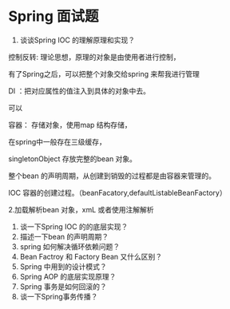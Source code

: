 # Spring 面试题



1. 谈谈Spring IOC 的理解原理和实现？

控制反转: 理论思想，原理的对象是由使用者进行控制，

有了Spring之后，可以把整个对象交给spring 来帮我进行管理

DI ：把对应属性的值注入到具体的对象中去。 

可以

容器： 存储对象，使用map 结构存储，

在spring中一般存在三级缓存，

singletonObject 存放完整的bean 对象。

整个bean 的声明周期，从创建到销毁的过程都是由容器来管理的。



IOC 容器的创建过程。（beanFacatory,defaultListableBeanFactory） 

2.加载解析bean 对象，xmL 或者使用注解解析



1. 谈一下Spring IOC 的的底层实现？
2. 描述一下bean 的声明周期？
3. spring 如何解决循环依赖问题？
4. Bean Factroy 和 Factory Bean 又什么区别？
5. Spring 中用到的设计模式？
6. Spring AOP 的底层实现原理？
7. Spring 事务是如何回滚的？
8. 谈一下Spring事务传播？


